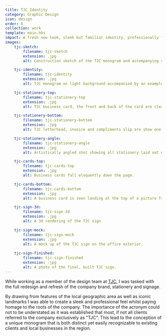```yaml
---
title: TJC Identity
category: Graphic Design
icon: design
order: 6
collection: work
template: main.hbs
impact: A fresh new look, sleek but familiar identity, professionally finished stationery and recognisable signage for research company TJC.
images:
    tjc-sketch:
        filename: tjc-sketch
        extension: .jpg
        alt: Construction sketch of the TJC monogram and accompanying company name.

    tjc-identity:
        filename: tjc-identity
        extension: .jpg
        alt: TJC monogram on light background accompanied by an example on a dark blue branded background.

    tjc-stationery-top:
        filename: tjc-stationery-top
        extension: .jpg
        alt: TJC business card, the front and back of the card are clearly visible.

    tjc-stationery-bottom:
        filename: tjc-stationery-bottom
        extension: .jpg
        alt: TJC letterhead, invoice and compliments slip are show one after the other.

    tjc-stationery-angle:
        filename: tjc-stationery-angle
        extension: .jpg
        alt: Artistically angled shot showing all stationery laid out on a table together.

    tjc-cards-top:
        filename: tjc-cards-top
        extension: .jpg
        alt: Business cards fall eloquently down the page.

    tjc-cards-bottom:
        filename: tjc-cards-bottom
        extension: .jpg
        alt: A business card is seen landing at the top of a picture frame.

    tjc-sign-3d:
        filename: tjc-sign-3d
        extension: .jpg
        alt: A 3d rendering of the TJC sign

    tjc-sign-mock:
        filename: tjc-sign-mock
        extension: .jpg
        alt: A mock up of the TJC sign on the office exterior.
        
    tjc-sign-finished:
        filename: tjc-sign-finished
        extension: .jpg
        alt: A photo of the final, built TJC sign.
---
```


While working as a member of the design team at <a href="http://tjcuk.co.uk/" target="_blank" title="TJC homepage">TJC</a>, I was tasked with the full redesign and refresh of the company brand, stationery and&nbsp;signage.

By drawing from features of the local geographic area as well as iconic landmarks I was able to create a sleek and professional feel whilst paying homage to the roots of the company. The importance of the acronym could not to be understated as it was established that most, if not all clients referred to the company exclusively as "TJC". This lead to the conception of a unique monogram that is both distinct yet easily recognizable to existing clients and local businesses in the&nbsp;region.